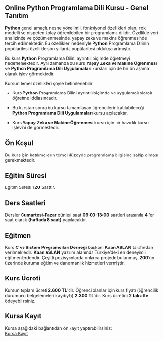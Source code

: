 ## Online Python Programlama Dili Kursu - Genel Tanıtım
<b>Python</b> genel amaçlı, nesne yönelimli, fonksiyonel özellikleri olan, çok modelli ve nispeten kolay öğrenilebilen bir programlama dilidir. 
Özellikle veri analizinde ve çözümlenmesinde, yapay zeka ve makine öğrenmesinde tercih edilmektedir. 
Bu özellikleri nedeniyle __Python__ Programlama Dilinin popülaritesi özellikle son yıllarda popülaritesi oldukça artmıştır. 

Bu kurs __Python__ Programlama Dilini ayrıntılı biçimde öğretmeyi hedeflemektedir. 
Aynı zamanda bu kurs __Yapay Zeka ve Makine Öğrenmesi__ ve __Python Programlama Dili Uygulamaları__ kursları için de bir ön aşama olarak işlev görmektedir. 

Kursun temel özellikleri şöyle betimlenebilir:

* Kurs __Python__ Programlama Dilini ayrıntılı biçimde ve uygulamalı olarak öğretme iddiasındadır.

* Bu kurstan sonra bu kursu tamamlayan öğrencilerin katılabileceği __Python Programlama Dili Uygulamaları__ kursu açılacaktır.

* Kurs __Yapay Zeka ve Makine Öğrenmesi__ kursu için bir hazırlık kursu işlevini de görmektedir. 

## Ön Koşul
Bu kurs için katılımcıların temel düzeyde programlama bilgisine sahip olması gerekmektedir. 

## Eğitim Süresi
Eğitim Süresi __120__ Saattir.

## Ders Saatleri
Dersler __Cumartesi-Pazar__ günleri saat __09:00-13:00__ saatleri arasında __4__ ’er saat olarak __(haftada 8 saat)__ yapılacaktır.

## Eğitmen
Kurs __C ve Sistem Programcıları Derneği__ başkanı __Kaan ASLAN__ tarafından verilmektedir. __Kaan ASLAN__ yazılım alanında Türkiye’deki en deneyimli eğitmenlerdendir. Çeşitli pozisyonlarda onlarca projede bulunmuş, __200__’ün üzerinde kuruma eğitim ve danışmanlık hizmetleri vermiştir.

## Kurs Ücreti
Kursun toplam ücreti __2.600 TL__'dir. Öğrenci olanlar için kurs fiyatı (öğrencilik durumunu belgelemeleri kaydıyla) __2.300 TL__'dir. Kurs ücretini __2 taksitte__ ödeyebilirsiniz.


## Kursa Kayıt
Kursa aşağıdaki bağlantıdan ön kayıt yaptırabilirsiniz:<br>
[Kursa Kayıt](https://us02web.zoom.us/meeting/register/tZElc-CgrD0qGNO4rvChzNApOgqdwGHl8fm9)
